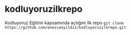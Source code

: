 # kodluyoruzilkrepo
Kodluyoruz Eğitimi kapsamında açtığım ilk repo
```git clone https://github.com/enescanyildiz/kodluyoruzilkrepo.git```
